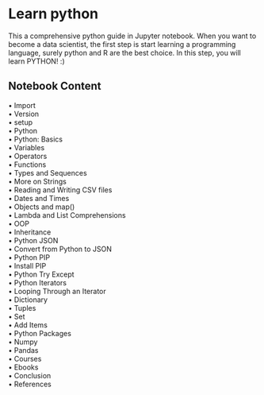 # Learn python
This a comprehensive python guide in Jupyter notebook.
When you want to become a data scientist, the first step is start learning a programming language, surely python and R are the best choice. In this step, you will learn PYTHON! :)
## Notebook Content
•	Import
<br>
•	Version
<br>
•	setup
<br>
•	Python
<br>
•	Python: Basics
<br>
•	Variables
<br>
•	Operators
<br>
•	Functions
<br>
•	Types and Sequences
<br>
•	More on Strings
<br>
•	Reading and Writing CSV files
<br>
•	Dates and Times
<br>
•	Objects and map()
<br>
•	Lambda and List Comprehensions
<br>
•	OOP
<br>
•	Inheritance
<br>
•	Python JSON
<br>
•	Convert from Python to JSON
<br>
•	Python PIP
<br>
•	Install PIP
<br>
•	Python Try Except
<br>
•	Python Iterators
<br>
•	Looping Through an Iterator
<br>
•	Dictionary
<br>
•	Tuples
<br>
•	Set
<br>
•	Add Items
<br>
•	Python Packages
<br>
•	Numpy
<br>
•	Pandas
<br>
•	Courses
<br>
•	Ebooks
<br>
•	Conclusion
<br>
•	References
